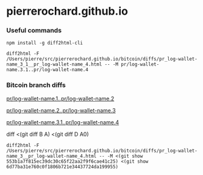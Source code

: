 # pierrerochard.github.io

### Useful commands

`npm install -g diff2html-cli`

`diff2html -F /Users/pierre/src/pierrerochard.github.io/bitcoin/diffs/pr_log-wallet-name_3_1__pr_log-wallet-name_4.html -- -M pr/log-wallet-name.3.1..pr/log-wallet-name.4`


### Bitcoin branch diffs

[pr/log-wallet-name.1..pr/log-wallet-name.2](https://pierrerochard.github.io/bitcoin/diffs/pr_log-wallet-name_1__pr_log-wallet-name_2.html)

[pr/log-wallet-name.2..pr/log-wallet-name.3](https://pierrerochard.github.io/bitcoin/diffs/pr_log-wallet-name_2__pr_log-wallet-name_3.html)

[pr/log-wallet-name.3.1..pr/log-wallet-name.4](https://pierrerochard.github.io/bitcoin/diffs/pr_log-wallet-name_3_1__pr_log-wallet-name_4.html)


diff <(git diff B A) <(git diff D A0)


`diff2html -F /Users/pierre/src/pierrerochard.github.io/bitcoin/diffs/pr_log-wallet-name_3__pr_log-wallet-name_4.html -- -M <(git show 553b1a7f815ec39dc30c65f22aa2f9f6cae41c25) <(git show 6d77ba31e760c0f1806b721e34437724da199955)`